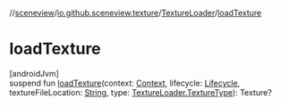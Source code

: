 //[sceneview](../../../index.md)/[io.github.sceneview.texture](../index.md)/[TextureLoader](index.md)/[loadTexture](load-texture.md)

# loadTexture

[androidJvm]\
suspend fun [loadTexture](load-texture.md)(context: [Context](https://developer.android.com/reference/kotlin/android/content/Context.html), lifecycle: [Lifecycle](https://developer.android.com/reference/kotlin/androidx/lifecycle/Lifecycle.html), textureFileLocation: [String](https://kotlinlang.org/api/latest/jvm/stdlib/kotlin/-string/index.html), type: [TextureLoader.TextureType](-texture-type/index.md)): Texture?
